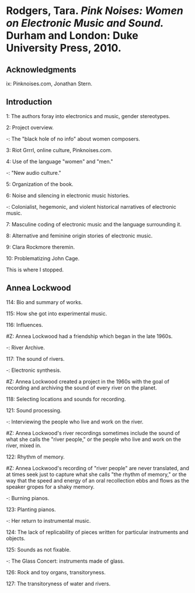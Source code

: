 # Rodgers, Tara. *Pink Noises: Women on Electronic Music and Sound.* Durham and London: Duke University Press, 2010.  

## Acknowledgments

ix: Pinknoises.com, Jonathan Stern.  

## Introduction

1: The authors foray into electronics and music, gender stereotypes.  

2: Project overview.  

-: The "black hole of no info" about women composers.   

3: Riot Grrrl, online culture, Pinknoises.com. 

4: Use of the language "women" and "men."  

-: "New audio culture."  

5: Organization of the book.  

6: Noise and silencing in electronic music histories.  

-: Colonialist, hegemonic, and violent historical narratives of electronic music.  

7: Masculine coding of electronic music and the language surrounding it.  

8: Alternative and feminine origin stories of electronic music.  

9: Clara Rockmore theremin.    

10: Problematizing John Cage.  

This is where I stopped.  

## Annea Lockwood  

114: Bio and summary of works.  

115: How she got into experimental music.  

116: Influences.  

#Z: Annea Lockwood had a friendship which began in the late 1960s.  

-: River Archive.  

117: The sound of rivers.  

-: Electronic synthesis.  

#Z: Annea Lockwood created a project in the 1960s with the goal of recording and archiving the sound of every river on the planet.  

118: Selecting locations and sounds for recording.  

121: Sound processing.  

-: Interviewing the people who live and work on the river.  

#Z: Annea Lockwood's river recordings sometimes include the sound of what she calls the "river people," or the people who live and work on the river, mixed in.   

122: Rhythm of memory.  

#Z: Annea Lockwood's recording of "river people" are never translated, and at times seek just to capture what she calls "the rhythm of memory," or the way that the speed and energy of an oral recollection ebbs and flows as the speaker gropes for a shaky memory.  

-: Burning pianos.  

123: Planting pianos.    

-: Her return to instrumental music.  

124: The lack of replicability of pieces written for particular instruments and objects.  

125: Sounds as not fixable.  

-: The Glass Concert: instruments made of glass.  

126: Rock and toy organs, transitoryness.  

127: The transitoryness of water and rivers.   

